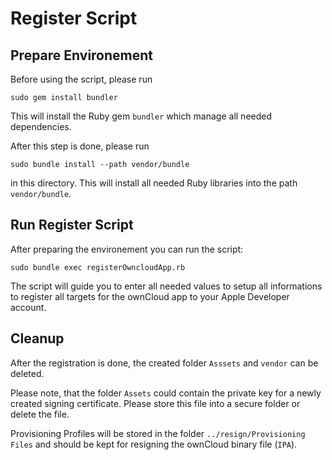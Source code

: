 # Register Script



## Prepare Environement

Before using the script, please run 

```
sudo gem install bundler
```

This will install the Ruby gem  `bundler` which manage all needed dependencies.

After this step is done, please run

```
sudo bundle install --path vendor/bundle
```

in this directory. This will install all needed Ruby libraries into the path `vendor/bundle`.



## Run Register Script

After preparing the environement you can run the script:

```
sudo bundle exec registerOwncloudApp.rb
```

The script will guide you to enter all needed values to setup all informations to register all targets for the ownCloud app to your Apple Developer account.



## Cleanup

After the registration is done, the created folder `Asssets` and `vendor` can be deleted.

Please note, that the folder `Assets` could contain the private key for a newly created signing certificate. Please store this file into a secure folder or delete the file.

Provisioning Profiles will be stored in the folder `../resign/Provisioning Files` and should be kept for resigning the ownCloud binary file (`IPA`).

